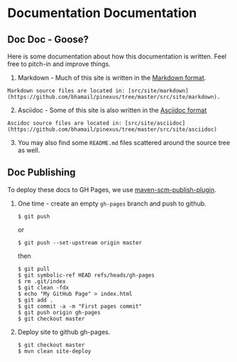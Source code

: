 Documentation Documentation
===========================

Doc Doc - Goose?
----------------

Here is some documentation about how this documentation is written. Feel free to pitch-in and improve things.

  1. Markdown - Much of this site is written in the [Markdown format](https://daringfireball.net/projects/markdown/syntax).

    Markdown source files are located in: [src/site/markdown](https://github.com/bhamail/pinexus/tree/master/src/site/markdown).
    
  2. Asciidoc - Some of this site is also written in the [Asciidoc format](https://asciidoctor.org/docs/asciidoc-syntax-quick-reference/)
  
    Ascidoc source files are located in: [src/site/asciidoc](https://github.com/bhamail/pinexus/tree/master/src/site/asciidoc)
  
  3. You may also find some `README.md` files scattered around the source tree as well.


Doc Publishing
--------------

To deploy these docs to GH Pages, we use [maven-scm-publish-plugin](https://maven.apache.org/plugins/maven-scm-publish-plugin/).

 1. One time - create an empty `gh-pages` branch and push to github.
    
        $ git push
    
    or

        $ git push --set-upstream origin master
    
    then
    
        $ git pull
        $ git symbolic-ref HEAD refs/heads/gh-pages
        $ rm .git/index
        $ git clean -fdx
        $ echo "My GitHub Page" > index.html
        $ git add .
        $ git commit -a -m "First pages commit"
        $ git push origin gh-pages
        $ git checkout master
        
 2. Deploy site to github gh-pages.
  
        $ git checkout master
        $ mvn clean site-deploy

